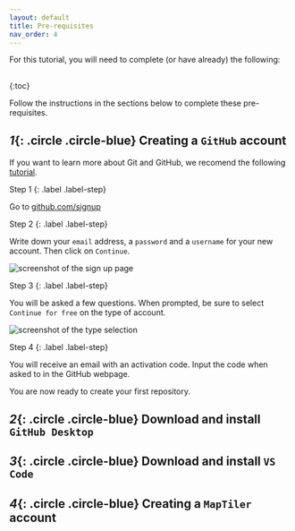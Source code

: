 ```yaml
---
layout: default
title: Pre-requisites
nav_order: 4
---
```


For this tutorial, you will need to complete (or have already) the following:
##
{:toc}

Follow the instructions in the sections below to complete these pre-requisites.

## *1*{: .circle .circle-blue} Creating a `GitHub` account

If you want to learn more about Git and GitHub, we recomend the following [tutorial](https://ubc-library-rc.github.io/intro-git/). 

Step 1
{: .label .label-step}

Go to [github.com/signup](https://github.com/signup?ref_cta=Sign+up&ref_loc=header+logged+out&ref_page=%2F&source=header-home)

Step 2
{: .label .label-step}

Write down your `email` address, a `password` and a `username` for your new account. Then click on `Continue`.

![screenshot of the sign up page](/img/gitsign.png)

Step 3
{: .label .label-step}

You will be asked a few questions.
When prompted, be sure to select `Continue for free` on the type of account.

![screenshot of the type selection](/img/gitfree.png)

Step 4
{: .label .label-step}

You will receive an email with an activation code. Input the code when asked to in the GitHub webpage.

You are now ready to create your first repository.

## *2*{: .circle .circle-blue} Download and install `GitHub Desktop`



## *3*{: .circle .circle-blue} Download and install `VS Code`


## *4*{: .circle .circle-blue} Creating a `MapTiler` account